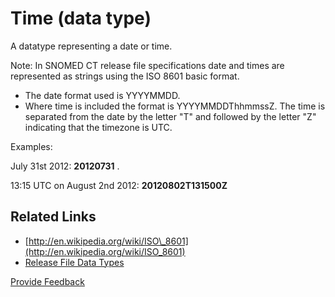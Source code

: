 # Time (data type)

A datatype representing a date or time.

Note: In SNOMED CT release file specifications date and times are represented as strings using the ISO 8601 basic format.

* The date format used is YYYYMMDD.
* Where time is included the format is YYYYMMDDThhmmssZ. The time is separated from the date by the letter "T" and followed by the letter "Z" indicating that the timezone is UTC.

Examples:

July 31st 2012: **20120731** .

13:15 UTC on August 2nd 2012: **20120802T131500Z**

## Related Links

* [http://en.wikipedia.org/wiki/ISO\_8601](http://en.wikipedia.org/wiki/ISO_8601)
* [Release File Data Types](../../../3-release-types-packages-and-files/3.1-common-features-of-all-release-files/3.1.2-release-file-data-types.md)






<a href="https://docs.google.com/forms/d/e/1FAIpQLScTmbZIf0UEQwYDkY27EEWBkaiYkHSbR0_9DmFrMLXoQLyL7Q/viewform?usp=pp_url&entry.1767247133=Release+File+Specification&entry.670899847=Time%20%28data%20type%29" class="button primary">Provide Feedback</a>
